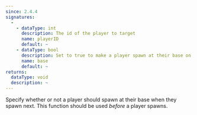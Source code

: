 ```yaml
---
since: 2.4.4
signatures:
  -
    - dataType: int
      description: The id of the player to target
      name: playerID
      default: ~
    - dataType: bool
      description: Set to true to make a player spawn at their base on their next respawn
      name: base
      default: ~
returns:
  dataType: void
  description: ~
---
```


Specify whether or not a player should spawn at their base when they spawn next. This function should be used *before* a player spawns.
